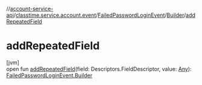 //[account-service-api](../../../../index.md)/[classtime.service.account.event](../../index.md)/[FailedPasswordLoginEvent](../index.md)/[Builder](index.md)/[addRepeatedField](add-repeated-field.md)

# addRepeatedField

[jvm]\
open fun [addRepeatedField](add-repeated-field.md)(field: Descriptors.FieldDescriptor, value: [Any](https://kotlinlang.org/api/latest/jvm/stdlib/kotlin/-any/index.html)): [FailedPasswordLoginEvent.Builder](index.md)
